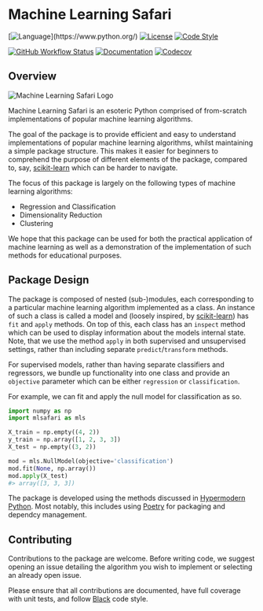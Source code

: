 # Machine Learning Safari

[![Language](https://img.shields.io/badge/language-Python_(3.8%2B)-orange.svg?style=for-the-badge)](https://www.python.org/)
[![License](https://img.shields.io/badge/license-MIT-yellow.svg?style=for-the-badge)](https://opensource.org/licenses/MIT)
[![Code Style](https://img.shields.io/badge/code%20style-PEP%208-informational?style=flat-square)](https://www.python.org/dev/peps/pep-0008/)

[![GitHub Workflow Status](https://img.shields.io/github/workflow/status/THargreaves/machine-learning-safari/Tests?logo=github&style=for-the-badge)](https://github.com/THargreaves/machine-learning-safari/actions?workflow=Tests)
[![Documentation](https://img.shields.io/badge/docs-stable-blue.svg?style=for-the-badge)](http://thargreaves.github.io/machine-learning-safari/)
[![Codecov](https://img.shields.io/codecov/c/github/THargreaves/machine-learning-safari?logo=codecov&style=for-the-badge)](https://codecov.io/gh/THargreaves/machine-learning-safari)

## Overview

![Machine Learning Safari Logo](https://user-images.githubusercontent.com/38204689/132847544-bb36bd1c-7390-4351-b694-269e873cd16c.png)

Machine Learning Safari is an esoteric Python comprised of from-scratch implementations of popular machine learning algorithms.

The goal of the package is to provide efficient and easy to understand implementations of popular machine learning algorithms, whilst maintaining a simple package structure. This makes it easier for beginners to comprehend the purpose of different elements of the package, compared to, say, [scikit-learn](https://github.com/scikit-learn/scikit-learn) which can be harder to navigate.

The focus of this package is largely on the following types of machine learning algorithms:

- Regression and Classification
- Dimensionality Reduction
- Clustering

We hope that this package can be used for both the practical application of machine learning as well as a demonstration of the implementation of such methods for educational purposes.

## Package Design

The package is composed of nested (sub-)modules, each corresponding to a particular machine learning algorithm implemented as a class. An instance of such a class is called a model and (loosely inspired, by [scikit-learn](https://scikit-learn.org/stable/)) has `fit` and `apply` methods. On top of this, each class has an `inspect` method which can be used to display information about the models internal state. Note, that we use the method `apply` in both supervised and unsupervised settings, rather than including separate `predict`/`transform` methods.

For supervised models, rather than having separate classifiers and regressors, we bundle up functionality into one class and provide an `objective` parameter which can be either `regression` or `classification`.

For example, we can fit and apply the null model for classification as so.

```python
import numpy as np
import mlsafari as mls

X_train = np.empty((4, 2))
y_train = np.array([1, 2, 3, 3])
X_test = np.empty((3, 2))

mod = mls.NullModel(objective='classification')
mod.fit(None, np.array())
mod.apply(X_test)
#> array([3, 3, 3])
```

The package is developed using the methods discussed in [Hypermodern Python](https://cjolowicz.github.io/posts/hypermodern-python-01-setup/). Most notably, this includes using [Poetry](https://python-poetry.org) for packaging and dependcy management.

## Contributing

Contributions to the package are welcome. Before writing code, we suggest opening an issue detailing the algorithm you wish to implement or selecting an already open issue.

Please ensure that all contributions are documented, have full coverage with unit tests, and follow [Black](https://black.readthedocs.io/en/stable/the_black_code_style/current_style.html) code style.
